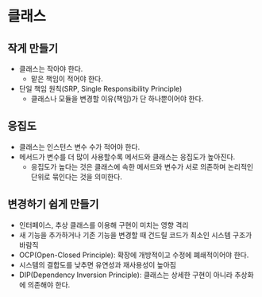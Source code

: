 # 클래스

## 작게 만들기
- 클래스는 작아야 한다.
  - 맡은 책임이 적어야 한다.
- 단일 책임 원칙(SRP, Single Responsibility Principle)
  - 클래스나 모듈을 변경할 이유(책임)가 단 하나뿐이어야 한다.

## 응집도
- 클래스는 인스턴스 변수 수가 적어야 한다.
- 메서드가 변수를 더 많이 사용할수록 메서드와 클래스는 응집도가 높아진다.
  - 응집도가 높다는 것은 클래스에 속한 메서드와 변수가 서로 의존하며 논리적인 단위로 묶인다는 것을 의미한다.

## 변경하기 쉽게 만들기
- 인터페이스, 추상 클래스를 이용해 구현이 미치는 영향 격리
- 새 기능을 추가하거나 기존 기능을 변경할 때 건드릴 코드가 최소인 시스템 구조가 바람직
- OCP(Open-Closed Principle): 확장에 개방적이고 수정에 폐쇄적이어야 한다.
- 시스템의 결합도를 낮추면 유연성과 재사용성이 높아짐
- DIP(Dependency Inversion Principle): 클래스는 상세한 구현이 아니라 추상화에 의존해야 한다.